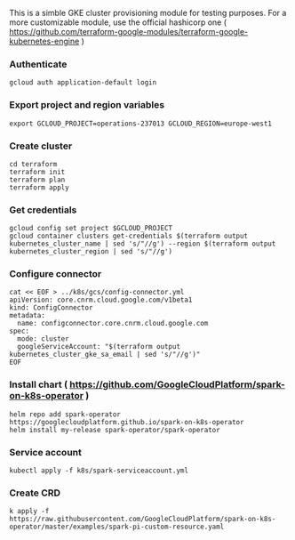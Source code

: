 This is a simble GKE cluster provisioning module for testing purposes. For a more customizable module, use the official hashicorp one ( https://github.com/terraform-google-modules/terraform-google-kubernetes-engine )

### Authenticate
```
gcloud auth application-default login
```

### Export project and region variables
```
export GCLOUD_PROJECT=operations-237013 GCLOUD_REGION=europe-west1
```

### Create cluster
```
cd terraform
terraform init
terraform plan
terraform apply
```

### Get credentials
```
gcloud config set project $GCLOUD_PROJECT
gcloud container clusters get-credentials $(terraform output kubernetes_cluster_name | sed 's/"//g') --region $(terraform output kubernetes_cluster_region | sed 's/"//g')
```

### Configure connector
```
cat << EOF > ../k8s/gcs/config-connector.yml
apiVersion: core.cnrm.cloud.google.com/v1beta1
kind: ConfigConnector
metadata:
  name: configconnector.core.cnrm.cloud.google.com
spec:
  mode: cluster
  googleServiceAccount: "$(terraform output kubernetes_cluster_gke_sa_email | sed 's/"//g')"
EOF
```

### Install chart ( https://github.com/GoogleCloudPlatform/spark-on-k8s-operator )
```
helm repo add spark-operator https://googlecloudplatform.github.io/spark-on-k8s-operator
helm install my-release spark-operator/spark-operator
```

### Service account
```
kubectl apply -f k8s/spark-serviceaccount.yml
```

### Create CRD
```
k apply -f https://raw.githubusercontent.com/GoogleCloudPlatform/spark-on-k8s-operator/master/examples/spark-pi-custom-resource.yaml
```
